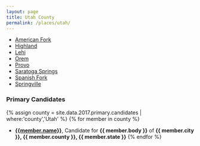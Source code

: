 ```yaml
---
layout: page
title: Utah County
permalink: /places/utah/
---
```


- [American Fork](american-fork)
- [Highland](highland)
- [Lehi](lehi)
- [Orem](orem)
- [Provo](provo)
- [Saratoga Springs](saratoga-springs)
- [Spanish Fork](spanish-fork)
- [Springville](springville)

### Primary Candidates
{% assign county = site.data.2017.primary.candidates | where:'county','Utah' %}
{% for member in county  %}
- <strong>[{{member.name}}](../../people/{{member.id}})</strong>, Candidate for <strong>{{ member.body }}</strong> of <strong>{{ member.city }}, {{ member.county }}, {{ member.state }}</strong>
{% endfor %}
